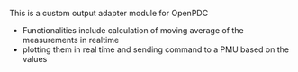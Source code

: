 This is a custom output adapter module for OpenPDC
- Functionalities include calculation of moving average of the measurements in realtime
- plotting them in real time and sending command to a PMU based on the values

